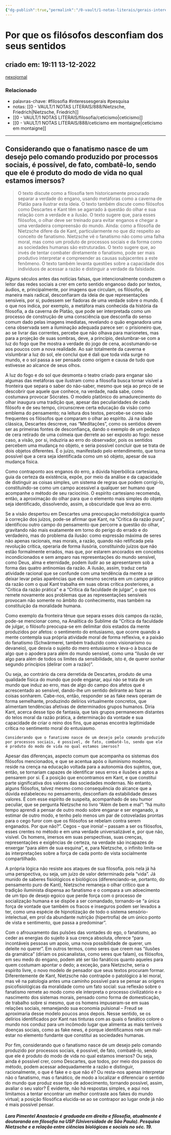 ```yaml
---
{"dg-publish":true,"permalink":"/0-vault/1-notas-literais/gerais-interesses/por-que-os-filosofos-desconfiam-dos-seus-sentidos/","tags":["filosofia","interessesgerais","pesquisa"],"dgHomeLink":true,"dgShowLocalGraph":true,"dgShowFileTree":true,"dgEnableSearch":true,"noteIcon":""}
---
```



# Por que os filósofos desconfiam dos seus sentidos
## criado em: 19:11 13-12-2022
[nexojornal](https://www.nexojornal.com.br/ensaio/2022/12/12/Por-que-os-fil%C3%B3sofos-desconfiam-dos-seus-sentidos)

### Relacionado
- palavras-chave: #filosofia #interessesgerais #pesquisa 
- notas: [[0 - VAULT/1 NOTAS LITERAIS/888/Nietzsche, Friedrich\|Nietzsche, Friedrich]]
- [[0 - VAULT/1 NOTAS LITERAIS/filosofia/ceticismo\|ceticismo]]
- [[0 - VAULT/1 NOTAS LITERAIS/888/ceticismo em montaigne\|ceticismo em montaigne]]
---

## Considerando que o fanatismo nasce de um desejo pelo comando produzido por processos sociais, é possível, de fato, combatê-lo, sendo que ele é produto do modo de vida no qual estamos imersos?


>O texto discute como a filosofia tem historicamente procurado separar a verdade do engano, usando metáforas como a caverna de Platão para ilustrar esta ideia. O texto também discute como filósofos como Descartes e Kant têm se agarrado à questão do olhar e sua relação com a verdade e a ilusão. O texto sugere que, para esses filósofos, o olhar deve ser treinado para evitar enganos e chegar a uma verdadeira compreensão do mundo. Ainda: como a filosofia de Nietzsche difere da de Kant, particularmente no que diz respeito ao conceito de fanatismo. Nietzsche vê o fanatismo não como uma falha moral, mas como um produto de processos sociais e da forma como as sociedades humanas são estruturadas. O texto sugere que, ao invés de tentar combater diretamente o fanatismo, pode ser mais produtivo interpretar e compreender as causas subjacentes a este fenômeno. O texto também levanta questões sobre a capacidade dos indivíduos de acessar a razão e distinguir a verdade da falsidade.

Alguns séculos antes das notícias falsas, que intencionalmente conduzem o leitor das redes sociais a crer em certo sentido enganoso dado por textos, áudios, e, principalmente, por imagens que circulam, os filósofos, de maneira mais radical, desconfiaram da ideia de que representações sensíveis, por si, pudessem ser fiadoras de uma verdade sobre o mundo. É o que nos indica, por exemplo, a metáfora mais conhecida da história da filosofia, a da caverna de Platão, que pode ser interpretada como um processo de construção de uma consciência que desconfia do senso comum dado pelas imagens imediatas, revelando o quão enganadora uma cena observada sem a iluminação adequada parece ser: o prisioneiro que, ao se livrar das correntes, percebe que não olhava para marionetes, mas para a projeção de suas sombras, deve, a princípio, deslumbrar-se com a luz do fogo que lhe mostra a verdade do jogo de cena, acostumando-se aos poucos com a nova realidade. Ao sair totalmente da caverna e vislumbrar a luz do sol, ele conclui que é dali que toda vida surge no mundo, e o sol passa a ser pensado como origem e causa de tudo que estivesse ao alcance de seus olhos.

A luz do fogo e do sol que desmonta o teatro criado para enganar são algumas das metáforas que ilustram como a filosofia busca tornar visível a fronteira que separa o saber do não-saber, mesmo que seja ao preço de se descobrir que aquele que conhece, na verdade, nada sabe, como costumava provocar Sócrates. O modelo platônico do amadurecimento do olhar inaugura uma tradição que, apesar das peculiaridades de cada filósofo e de seu tempo, circunscreve certa educação da visão como emblema do pensamento; na leitura dos textos, percebe-se como são frequentes os filósofos que comparam o olhar ao espírito. Já na idade clássica, Descartes descreve, nas “Meditações”, como os sentidos devem ser as primeiras fontes de desconfiança, dando o exemplo de um pedaço de cera retirado de uma colmeia que derrete ao ser exposto ao fogo: nesse caso, a visão, por si, induziria ao erro do observador, pois os sentidos percebem uma mudança no objeto, e seria possível concluir que se trata de dois objetos diferentes. É o juízo, manifestado pelo entendimento, que torna possível que a cera seja identificada como um só objeto, apesar de sua mudança física.

Como contraponto aos enganos do erro, a dúvida hiperbólica cartesiana, guia da certeza da existência, expõe, por meio da análise e da capacidade de distinguir as coisas simples, um sistema de regras que podem corrigi-lo, constituindo-se como um campo acessível a qualquer ser humano que acompanhe o método de seu raciocínio. O espírito cartesiano recomenda, então, a aproximação do olhar para que o elemento mais simples do objeto seja identificado, dissolvendo, assim, a obscuridade que leva ao erro.

Se a visão despertou em Descartes uma preocupação metodológica quanto à correção dos juízos, pode-se afirmar que Kant, na “Crítica da razão pura”, identificou outro campo do pensamento que percorre a questão do olhar, gravitando não mais exatamente em torno do perigo do errado e do verdadeiro, mas do problema da ilusão: como expressão máxima de seres não apenas racionais, mas morais, a razão, quando não retificada pela revolução crítica, operaria de forma ilusória, constituindo juízos que não estão formalmente errados, mas que, por estarem ancorados em conceitos incondicionados e sem amparo nas representações do mundo sensível, como Deus, alma e eternidade, podem iludir ao se apresentarem sob a forma das quatro antinomias da razão. A ilusão, assim, traduz certa atividade racional que se confunde com uma tendência da mente a se deixar levar pelas aparências que ela mesmo secreta em um campo prático da razão com o qual Kant trabalha em suas obras crítica posteriores, a “Crítica da razão prática” e a “Crítica da faculdade de julgar”, o que nos remete novamente aos problemas que as representações sensíveis provocam não somente no âmbito do conhecimento, mas também na constituição da moralidade humana.

Como exemplo da fronteira tênue que separa esses dois campos da razão, pode-se mencionar como, na Analítica do Sublime da “Crítica da faculdade de julgar, o filósofo preocupa-se em delimitar dois estados da mente produzidos por afetos: o sentimento do entusiasmo, que ocorre quando a mente contempla sua própria atividade moral de forma reflexiva, e a paixão do fanatismo (Schwärmerei, também traduzido como visionarismo ou devaneio), que desvia o sujeito do mero entusiasmo e leva-o à busca de algo que o apodera para além do mundo sensível, como uma “ilusão de ver algo para além de todos os limites da sensibilidade, isto é, de querer sonhar segundo princípios (delirar com a razão)”.

Ou seja, ao contrário da cera derretida de Descartes, produto de uma qualidade física do mundo que pode enganar, aqui não se trata de um mundo que induz ao erro, mas de algo do campo dos afetos que é acrescentado ao sensível, dando-lhe um sentido delirante ao fazer as coisas sonharem. Cabe-nos, então, responder se as fake news operam de forma semelhante, produzindo delírios virtualmente concretos, que alimentam tendências afetivas de determinados grupos humanos. Diria Kant, acerca desse tipo de fantasia, que tais grupos permanecem distantes do telos moral da razão prática, a determinação da vontade e sua capacidade de criar o reino dos fins, que apenas encontra legitimidade crítica no sentimento moral do entusiasmo.

    Considerando que o fanatismo nasce de um desejo pelo comando produzido por processos sociais, é possível, de fato, combatê-lo, sendo que ele é produto do modo de vida no qual estamos imersos?

Apesar das diferenças, aspecto comum que acompanha os sistemas dos filósofos mencionados, e que se acentua após o iluminismo moderno, reside na crença na educação voltada para a autonomia dos sujeitos, que, então, se tornariam capazes de identificar seus erros e ilusões e aptos a pensarem por si. É a posição que encontramos em Kant, e que constitui parte significativa dos valores das sociedades modernas. No entanto, alguns filósofos, talvez mesmo como consequência do alcance que a dúvida estabeleceu no pensamento, desconfiam da estabilidade desses valores. É com esse espírito de suspeita, acompanhado de seu humor peculiar, que se pergunta Nietzsche no livro “Além de bem e mal”: “há muito tempo aprendi a pensar de outro modo sobre enganar e ser enganado, a estimar de outro modo, e tenho pelo menos um par de cotoveladas prontas para o cego furor com que os filósofos se rebelam contra serem enganados. Por que não?”. Cegos – que ironia! – passam a ser os filósofos, esses crentes no método e em uma verdade universalizável e, por que não, visível. Os homens, imersos em suas perspectivas, suas crenças, representações e exigências de certeza, na verdade são incapazes de enxergar “para além de sua esquina”, e, para Nietzsche, o infinito limita-se às interpretações sobre a força de cada ponto de vista socialmente compartilhado.

A própria lógica não resiste aos ataques de sua filosofia, pois nela já há uma perspectiva, ou seja, um juízo de valor determinado pela “vida”. Já munido de saberes fisiológicos e biológicos (diferenciando-se, portanto, do pensamento puro de Kant), Nietzsche remaneja o olhar crítico que a tradição iluminista dispensa ao fanatismo e o compara a um adoecimento de um tipo de desejo egoico que perde força com o processo de socialização humana e se dispõe a ser comandado, tornando-se “a única força de vontade que também os fracos e inseguros podem ser levados a ter, como uma espécie de hipnotização de todo o sistema sensório-intelectual, em prol da abundante nutrição (hipertrofia) de um único ponto de vista e sentimento, que passa a predominar”.

Com o afrouxamento das pulsões das vontades do ego, o fanatismo, ao ceder as energias do sujeito à sua crença absoluta, oferece “para incontáveis pessoas um apoio, uma nova possibilidade de querer, um deleite no querer”. Em outros termos, como seres que creem nas “ilusões da gramática” (diriam os psicanalistas, como seres que falam), os filósofos, em seu medo do engano, podem até ser tão fanáticos quanto aqueles para quem costumam apontar o dedo; a exceção, para Nietzsche, seria o espírito livre, o novo modelo de pensador que seus textos procuram formar. Diferentemente de Kant, Nietzsche não contrapõe o patológico à lei moral, mas vê na patologia antes uma caminho possível para se pensar as origens psicofisiológicas da moralidade como um fato social: sua reflexão sobre o fanatismo remete ao modo como ele interpreta o processo civilizatório e o nascimento dos sistemas morais, pensado como forma de domesticação, de trabalho sobre si mesmo, que os homens impuseram-se em suas relações sociais, remanejando sua economia pulsional – Freud se aproximaria desse modelo poucos anos depois. Nesse sentido, se os delírios identificados por Kant nas tinturas com as quais o fanático colore o mundo nos conduz para um incômodo lugar que alimenta as mais terríveis doenças sociais, como as fake news, é porque identificamos nele um mal-estar no elemento fundante que constitui as sociedades humanas.

Por fim, considerando que o fanatismo nasce de um desejo pelo comando produzido por processos sociais, é possível, de fato, combatê-lo, sendo que ele é produto do modo de vida no qual estamos imersos? Ou seja, ainda é possível crer, como Descartes, que todos, por meio dos passos do método, podem acessar adequadamente a razão e distinguir, racionalmente, o que é fake e o que não é? Ou resta-nos apenas interpretar não o fanatismo, mas o fanático, de modo a localizar e diferenciar o sentido do mundo que produz esse tipo de adoecimento, tornando possível, assim, avaliar o seu valor? É evidente, não há respostas simples, e aqui nos limitamos a tentar encontrar um melhor contraste aos fakes do mundo virtual; a posição filosófica elucida-se ao se contrapor ao lugar onde já não é mais possível pensar.

##### Lara Pimentel Anastacio é graduada em direito e filosofia, atualmente é doutoranda em filosofia na USP (Universidade de São Paulo). Pesquisa Nietzsche e a relação entre ciências biológicas e sociais no séc. 19.